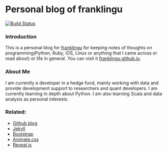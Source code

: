 Personal blog of franklingu
====================

[![Build Status](https://travis-ci.org/franklingu/franklingu.github.io.svg?branch=master)](https://travis-ci.org/franklingu/franklingu.github.io)

### Introduction
This is a personal blog for [franklingu](mailto:franklingujunchao@gmail.com) for keeping notes of thoughts on programming(Python, Ruby, iOS, Linux or anything that I came across or read about) or life in general. You can visit it [franklingu.github.io](http://franklingu.github.io/).

### About Me
I am currently a developer in a hedge fund, mainly working with data and provide development support to researchers and quant developers. I am currently learning in depth about Python. I am also learning Scala and data analysis as personal interests.


### Related:

* [Github blog](https://help.github.com/articles/using-jekyll-with-pages)
* [Jekyll](http://jekyllrb.com/)
* [Bootstrap](http://getbootstrap.com/)
* [Animate.css](https://github.com/daneden/animate.css)
* [Reveal.js](https://github.com/hakimel/reveal.js/)
